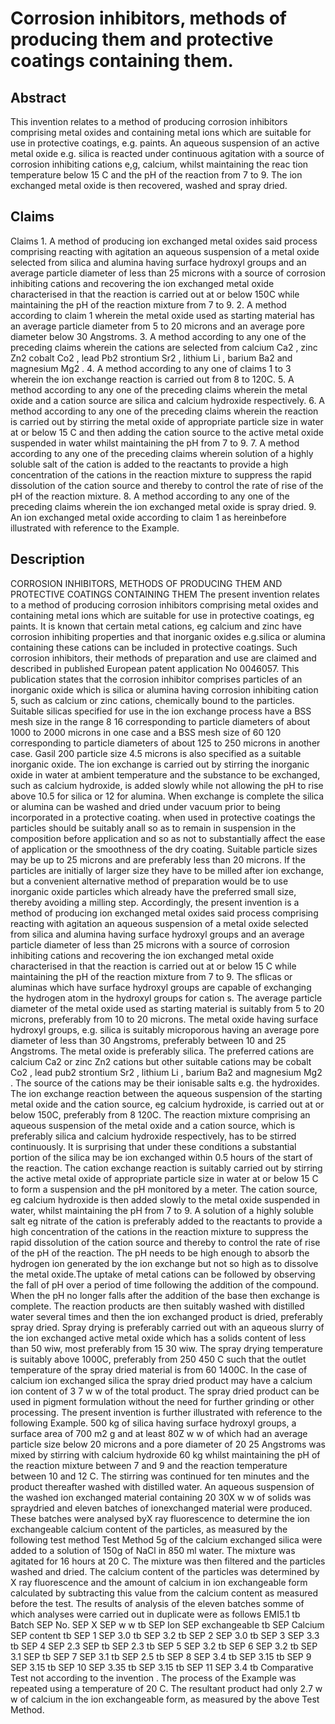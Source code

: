 # Corrosion inhibitors, methods of producing them and protective coatings containing them.

## Abstract
This invention relates to a method of producing corrosion inhibitors comprising metal oxides and containing metal ions which are suitable for use in protective coatings, e.g. paints. An aqueous suspension of an active metal oxide e.g. silica is reacted under continuous agitation with a source of corrosion inhibiting cations e,g, calcium, whilst maintaining the reac tion temperature below 15 C and the pH of the reaction from 7 to 9. The ion exchanged metal oxide is then recovered, washed and spray dried.

## Claims
Claims 1. A method of producing ion exchanged metal oxides said process comprising reacting with agitation an aqueous suspension of a metal oxide selected from silica and alumina having surface hydroxyl groups and an average particle diameter of less than 25 microns with a source of corrosion inhibiting cations and recovering the ion exchanged metal oxide characterised in that the reaction is carried out at or below 150C while maintaining the pH of the reaction mixture from 7 to 9. 2. A method according to claim 1 wherein the metal oxide used as starting material has an average particle diameter from 5 to 20 microns and an average pore diameter below 30 Angstroms. 3. A method according to any one of the preceding claims wherein the cations are selected from calcium Ca2 , zinc Zn2 cobalt Co2 , lead Pb2 strontium Sr2 , lithium Li , barium Ba2 and magnesium Mg2 . 4. A method according to any one of claims 1 to 3 wherein the ion exchange reaction is carried out from 8 to 120C. 5. A method according to any one of the preceding claims wherein the metal oxide and a cation source are silica and calcium hydroxide respectively. 6. A method according to any one of the preceding claims wherein the reaction is carried out by stirring the metal oxide of appropriate particle size in water at or below 15 C and then adding the cation source to the active metal oxide suspended in water whilst maintaining the pH from 7 to 9. 7. A method according to any one of the preceding claims wherein solution of a highly soluble salt of the cation is added to the reactants to provide a high concentration of the cations in the reaction mixture to suppress the rapid dissolution of the cation source and thereby to control the rate of rise of the pH of the reaction mixture. 8. A method according to any one of the preceding claims wherein the ion exchanged metal oxide is spray dried. 9. An ion exchanged metal oxide according to claim 1 as hereinbefore illustrated with reference to the Example.

## Description
CORROSION INHIBITORS, METHODS OF PRODUCING THEM AND PROTECTIVE COATINGS CONTAINING THEM The present invention relates to a method of producing corrosion inhibitors comprising metal oxides and containing metal ions which are suitable for use in protective coatings, eg paints. It is known that certain metal cations, eg calcium and zinc have corrosion inhibiting properties and that inorganic oxides e.g.silica or alumina containing these cations can be included in protective coatings. Such corrosion inhibitors, their methods of preparation and use are claimed and described in published European patent application No 0046057. This publication states that the corrosion inhibitor comprises particles of an inorganic oxide which is silica or alumina having corrosion inhibiting cation 5, such as calcium or zinc cations, chemically bound to the particles. Suitable silicas specified for use in the ion exchange process have a BSS mesh size in the range 8 16 corresponding to particle diameters of about 1000 to 2000 microns in one case and a BSS mesh size of 60 120 corresponding to particle diameters of about 125 to 250 microns in another case. Gasil 200 particle size 4.5 microns is also specified as a suitable inorganic oxide. The ion exchange is carried out by stirring the inorganic oxide in water at ambient temperature and the substance to be exchanged, such as calcium hydroxide, is added slowly while not allowing the pH to rise above 10.5 for silica or 12 for alumina. When exchange is complete the silica or alumina can be washed and dried under vacuum prior to being incorporated in a protective coating. when used in protective coatings the particles should be suitably anall so as to remain in suspension in the composition before application and so as not to substantially affect the ease of application or the smoothness of the dry coating. Suitable particle sizes may be up to 25 microns and are preferably less than 20 microns. If the particles are initially of larger size they have to be milled after ion exchange, but a convenient alternative method of preparation would be to use inorganic oxide particles which already have the preferred small size, thereby avoiding a milling step. Accordingly, the present invention is a method of producing ion exchanged metal oxides said process comprising reacting with agitation an aqueous suspension of a metal oxide selected from silica and alumina having surface hydroxyl groups and an average particle diameter of less than 25 microns with a source of corrosion inhibiting cations and recovering the ion exchanged metal oxide characterised in that the reaction is carried out at or below 15 C while maintaining the pH of the reaction mixture from 7 to 9. The sflicas or aluminas which have surface hydroxyl groups are capable of exchanging the hydrogen atom in the hydroxyl groups for cation s. The average particle diameter of the metal oxide used as starting material is suitably from 5 to 20 microns, preferably from 10 to 20 microns. The metal oxide having surface hydroxyl groups, e.g. silica is suitably microporous having an average pore diameter of less than 30 Angstroms, preferably between 10 and 25 Angstroms. The metal oxide is preferably silica. The preferred cations are calcium Ca2 or zinc Zn2 cations but other suitable cations may be cobalt Co2 , lead pub2 strontium Sr2 , lithium Li , barium Ba2 and magnesium Mg2 . The source of the cations may be their ionisable salts e.g. the hydroxides. The ion exchange reaction between the aqueous suspension of the starting metal oxide and the cation source, eg calcium hydroxide, is carried out at or below 150C, preferably from 8 120C. The reaction mixture comprising an aqueous suspension of the metal oxide and a cation source, which is preferably silica and calcium hydroxide respectively, has to be stirred continuously. It is surprising that under these conditions a substantial portion of the silica may be ion exchanged within 0.5 hours of the start of the reaction. The cation exchange reaction is suitably carried out by stirring the active metal oxide of appropriate particle size in water at or below 15 C to form a suspension and the pH monitored by a meter. The cation source, eg calcium hydroxide is then added slowly to the metal oxide suspended in water, whilst maintaining the pH from 7 to 9. A solution of a highly soluble salt eg nitrate of the cation is preferably added to the reactants to provide a high concentration of the cations in the reaction mixture to suppress the rapid dissolution of the cation source and thereby to control the rate of rise of the pH of the reaction. The pH needs to be high enough to absorb the hydrogen ion generated by the ion exchange but not so high as to dissolve the metal oxide.The uptake of metal cations can be followed by observing the fall of pH over a period of time following the addition of the compound. When the pH no longer falls after the addition of the base then exchange is complete. The reaction products are then suitably washed with distilled water several times and then the ion exchanged product is dried, preferably spray dried. Spray drying is preferably carried out with an aqueous slurry of the ion exchanged active metal oxide which has a solids content of less than 50 wiw, most preferably from 15 30 wiw. The spray drying temperature is suitably above 1000C, preferably from 250 450 C such that the outlet temperature of the spray dried material is from 60 1400C. In the case of calcium ion exchanged silica the spray dried product may have a calcium ion content of 3 7 w w of the total product. The spray dried product can be used in pigment formulation without the need for further grinding or other processing. The present invention is further illustrated with reference to the following Example. 500 kg of silica having surface hydroxyl groups, a surface area of 700 m2 g and at least 80Z w w of which had an average particle size below 20 microns and a pore diameter of 20 25 Angstroms was mixed by stirring with calcium hydroxide 60 kg whilst maintaining the pH of the reaction mixture between 7 and 9 and the reaction temperature between 10 and 12 C. The stirring was continued for ten minutes and the product thereafter washed with distilled water. An aqueous suspension of the washed ion exchanged material containing 20 30X w w of solids was spraydried and eleven batches of ionexchanged material were produced. These batches were analysed byX ray fluorescence to determine the ion exchangeable calcium content of the particles, as measured by the following test method Test Method 5g of the calcium exchanged silica were added to a solution of 150g of NaCl in 850 ml water. The mixture was agitated for 16 hours at 20 C. The mixture was then filtered and the particles washed and dried. The calcium content of the particles was determined by X ray fluorescence and the amount of calcium in ion exchangeable form calculated by subtracting this value from the calcium content as measured before the test. The results of analysis of the eleven batches somme of which analyses were carried out in duplicate were as follows EMI5.1 tb Batch SEP No. SEP X SEP w w tb SEP Ion SEP exchangeable tb SEP Calcium SEP content tb SEP 1 SEP 3.0 tb SEP 3.2 tb SEP 2 SEP 3.0 tb SEP 3 SEP 3.3 tb SEP 4 SEP 2.3 SEP tb SEP 2.3 tb SEP 5 SEP 3.2 tb SEP 6 SEP 3.2 tb SEP 3.1 SEP tb SEP 7 SEP 3.1 tb SEP 2.5 tb SEP 8 SEP 3.4 tb SEP 3.15 tb SEP 9 SEP 3.15 tb SEP 10 SEP 3.35 tb SEP 3.15 tb SEP 11 SEP 3.4 tb Comparative Test not according to the invention . The process of the Example was repeated using a temperature of 20 C. The resultant product had only 2.7 w w of calcium in the ion exchangeable form, as measured by the above Test Method.